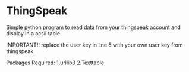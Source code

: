 # ThingSpeak
Simple python program to read data from your thingspeak account and display in a acsii table


IMPORTANT!!
replace the user key in line 5 with your own user key from thingspeak.

Packages Required:
1.urllib3
2.Texttable
